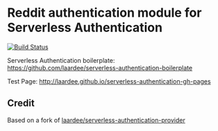 # Reddit authentication module for Serverless Authentication

[![Build Status](https://travis-ci.org/andrhamm/serverless-authentication-reddit.svg?branch=master)](https://travis-ci.org/andrhamm/serverless-authentication-reddit)

Serverless Authentication boilerplate: https://github.com/laardee/serverless-authentication-boilerplate

Test Page: http://laardee.github.io/serverless-authentication-gh-pages

## Credit

Based on a fork of [laardee/serverless-authentication-provider](https://github.com/laardee/serverless-authentication-provider)